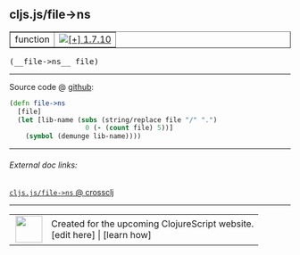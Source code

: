 ## cljs.js/file->ns



 <table border="1">
<tr>
<td>function</td>
<td><a href="https://github.com/cljsinfo/cljs-api-docs/tree/1.7.10"><img valign="middle" alt="[+] 1.7.10" title="Added in 1.7.10" src="https://img.shields.io/badge/+-1.7.10-lightgrey.svg"></a> </td>
</tr>
</table>


 <samp>
(__file->ns__ file)<br>
</samp>

---







Source code @ [github](https://github.com/clojure/clojurescript/blob/r1.7.228/src/main/cljs/cljs/js.cljs#L35-L39):

```clj
(defn file->ns
  [file]
  (let [lib-name (subs (string/replace file "/" ".")
                   0 (- (count file) 5))]
    (symbol (demunge lib-name))))
```

<!--
Repo - tag - source tree - lines:

 <pre>
clojurescript @ r1.7.228
└── src
    └── main
        └── cljs
            └── cljs
                └── <ins>[js.cljs:35-39](https://github.com/clojure/clojurescript/blob/r1.7.228/src/main/cljs/cljs/js.cljs#L35-L39)</ins>
</pre>

-->

---



###### External doc links:

[`cljs.js/file->ns` @ crossclj](http://crossclj.info/fun/cljs.js.cljs/file-%3Ens.html)<br>

---

 <table>
<tr><td>
<img valign="middle" align="right" width="48px" src="http://i.imgur.com/Hi20huC.png">
</td><td>
Created for the upcoming ClojureScript website.<br>
[edit here] | [learn how]
</td></tr></table>

[edit here]:https://github.com/cljsinfo/cljs-api-docs/blob/master/cljsdoc/cljs.js/file-GTns.cljsdoc
[learn how]:https://github.com/cljsinfo/cljs-api-docs/wiki/cljsdoc-files

<!--

This information was too distracting to show to readers, but I'll leave it
commented here since it is helpful to:

- pretty-print the data used to generate this document
- and show how to retrieve that data



The API data for this symbol:

```clj
{:ns "cljs.js",
 :name "file->ns",
 :type "function",
 :signature ["[file]"],
 :source {:code "(defn file->ns\n  [file]\n  (let [lib-name (subs (string/replace file \"/\" \".\")\n                   0 (- (count file) 5))]\n    (symbol (demunge lib-name))))",
          :title "Source code",
          :repo "clojurescript",
          :tag "r1.7.228",
          :filename "src/main/cljs/cljs/js.cljs",
          :lines [35 39]},
 :full-name "cljs.js/file->ns",
 :full-name-encode "cljs.js/file-GTns",
 :history [["+" "1.7.10"]]}

```

Retrieve the API data for this symbol:

```clj
;; from Clojure REPL
(require '[clojure.edn :as edn])
(-> (slurp "https://raw.githubusercontent.com/cljsinfo/cljs-api-docs/catalog/cljs-api.edn")
    (edn/read-string)
    (get-in [:symbols "cljs.js/file->ns"]))
```

-->
